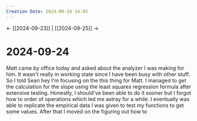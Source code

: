 ```yaml
---
Creation Date: 2024-09-24 14:03
---
```


<- [[2024-09-23]] | [[2024-09-25]]  ->

# 2024-09-24
Matt came by office today and asked about the analyzer I was making for him. It wasn't really in working state since I have been busy with other stuff. So I told Sean hey I'm focusing on the this thing for Matt. I managed to get the calculation for the slope using the least squares regression formula after extensive testing. Honestly, I should've been able to do it sooner but I forgot how to order of operations which led me astray for a while. I eventually was able to replicate the empirical data I was given to test my functions to get some values. After that I moved on the figuring out how to 